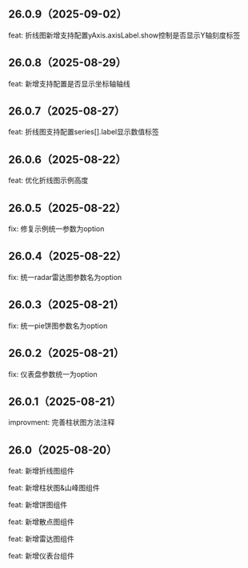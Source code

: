 ## 26.0.9（2025-09-02）
feat: 折线图新增支持配置yAxis.axisLabel.show控制是否显示Y轴刻度标签

## 26.0.8（2025-08-29）
feat: 新增支持配置是否显示坐标轴轴线

## 26.0.7（2025-08-27）
feat: 折线图支持配置series[].label显示数值标签

## 26.0.6（2025-08-22）
feat: 优化折线图示例高度

## 26.0.5（2025-08-22）
fix: 修复示例统一参数为option

## 26.0.4（2025-08-22）
fix: 统一radar雷达图参数名为option

## 26.0.3（2025-08-21）
fix: 统一pie饼图参数名为option

## 26.0.2（2025-08-21）
fix: 仪表盘参数统一为option

## 26.0.1（2025-08-21）
improvment: 完善柱状图方法注释

## 26.0（2025-08-20）
feat: 新增折线图组件

feat: 新增柱状图&山峰图组件

feat: 新增饼图组件

feat: 新增散点图组件

feat: 新增雷达图组件

feat: 新增仪表台组件
